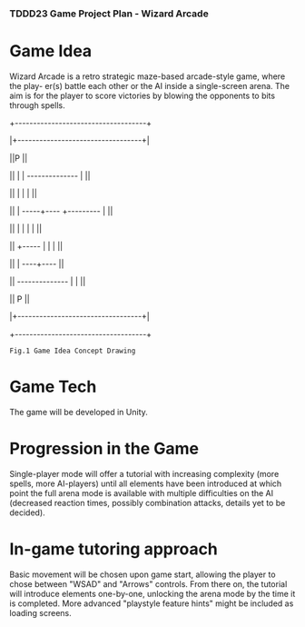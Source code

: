 ### TDDD23 Game Project Plan - Wizard Arcade

# Game Idea

Wizard Arcade is a retro strategic maze-based arcade-style game, where the play-
er(s) battle each other or the AI inside a single-screen arena. The aim is for
the player to score victories by blowing the opponents to bits through spells.


+------------------------------------+  

|+----------------------------------+|  

||P 	  			    ||  

||  |  	    |	 --------------	 |  ||  

||  |  	    |	 		 |  ||  

||  |  -----+----    +---------	 |  ||  

||  |	    |	     |	       	 |  ||  

||  +-----  |	     |	    |	    ||  

||	     	     | 	----+----   ||  

||  --------------   |	    |	    ||

||	     	       	       	 P  ||

|+----------------------------------+|

+------------------------------------+

`Fig.1 Game Idea Concept Drawing`

# Game Tech
The game will be developed in Unity.

# Progression in the Game
Single-player mode will offer a tutorial with increasing complexity (more spells,
more AI-players) until all elements have been introduced at which point the full
arena mode is available with multiple difficulties on the AI (decreased reaction
times, possibly combination attacks, details yet to be decided).

# In-game tutoring approach
Basic movement will be chosen upon game start, allowing the player to chose 
between "WSAD" and "Arrows" controls. From there on, the tutorial will introduce
elements one-by-one, unlocking the arena mode by the time it is completed. More 
advanced "playstyle feature hints" might be included as loading screens.
